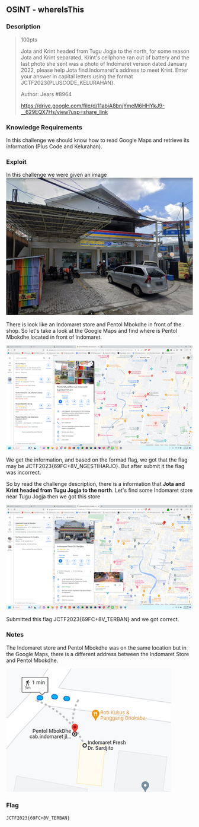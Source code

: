 ## OSINT - whereIsThis

### Description

> 100pts
> 
> Jota and Krint headed from Tugu Jogja to the north, for some reason Jota and Krint separated, Krint's cellphone ran out of battery and the last photo she sent was a photo of Indomaret version dated January 2022, please help Jota find Indomaret's address to meet Krint. Enter your answer in capital letters using the format JCTF2023{PLUSCODE_KELURAHAN}.
> 
> Author: Jears #8964
>
> https://drive.google.com/file/d/11abiA8bnjYmeM6HHYkJ9-__629EQX7Hs/view?usp=share_link

### Knowledge Requirements

In this challenge we should know how to read Google Maps and retrieve its information (Plus Code and Kelurahan).

### Exploit

In this challenge we were given an image
![image](assets/where%20is%20this%20.jpg)

There is look like an Indomaret store and Pentol Mbokdhe in front of the shop. So let's take a look at the Google Maps and find where is Pentol Mbokdhe located in front of Indomaret.

![pentol](assets/pentol.png)

We get the information, and based on the formad flag, we got that the flag may be JCTF2023{69FC+8V_NGESTIHARJO}. But after submit it the flag was incorrect.

So by read the challenge description, there is a information that **Jota and Krint headed from Tugu Jogja to the north**. Let's find some Indomaret store near Tugu Jogja then we got this store

![flag](assets/flag.png)

Submitted this flag JCTF2023{69FC+8V_TERBAN} and we got correct.

### Notes

The Indomaret store and Pentol Mbokdhe was on the same location but in the Google Maps, there is a different address between the Indomaret Store and Pentol Mbokdhe.

![same](assets/same.png)

### Flag

```
JCTF2023{69FC+8V_TERBAN}
```
